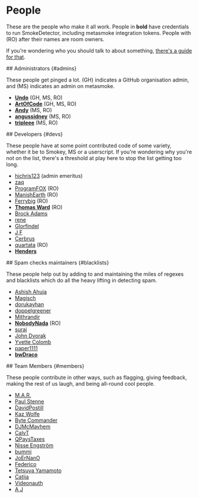 ---
---

# People

These are the people who make it all work. People in **bold** have credentials to run SmokeDetector, including metasmoke integration tokens. People with (RO) after their names are room owners.

If you're wondering who you should talk to about something, [there's a guide for that](/pings/).

<section>
## Administrators {#admins}

These people get pinged a lot. (GH) indicates a GitHub organisation admin, and (MS) indicates an admin on metasmoke.

*   [**Undo**](http://chat.stackexchange.com/users/73046/undo) (GH, MS, RO)
*   [**ArtOfCode**](http://chat.stackexchange.com/users/121520/artofcode) (GH, MS, RO)
*   [**Andy**](http://chat.stackexchange.com/users/66258/andy) (MS, RO)
*   [**angussidney**](http://chat.stackexchange.com/users/145827/angussidney) (MS, RO)
*   [**tripleee**](http://chat.stackexchange.com/users/62118/tripleee) (MS, RO)
</section>
<section>
## Developers {#devs}

These people have at some point contributed code of some variety, whether it be to Smokey, MS or a userscript. If you're wondering why you're not on the list, there's a threshold at play here to stop the list getting too long.

*   [hichris123](http://chat.stackexchange.com/users/103081/hichris123) (admin emeritus)
*   [zaq](http://chat.stackexchange.com/users/117490/zaq)
*   [ProgramFOX](http://chat.stackexchange.com/users/88521/programfox) (RO)
*   [ManishEarth](http://chat.stackexchange.com/users/31768/manishearth) (RO)
*   [Ferrybig](http://chat.stackexchange.com/users/58529/ferrybig) (RO)
*   [**Thomas Ward**](http://chat.stackexchange.com/users/10145/thomas-ward) (RO)
*   [Brock Adams](http://chat.stackexchange.com/users/30477/brock-adams)
*   [rene](http://chat.stackexchange.com/users/60548/rene)
*   [Glorfindel](http://chat.stackexchange.com/users/164318/glorfindel)
*   [J F](http://chat.stackexchange.com/users/161943/j-f)
*   [Cerbrus](http://chat.stackexchange.com/users/126657/cerbrus)
*   [quartata](http://chat.stackexchange.com/users/167070/quartata) (RO)
*   [**Henders**](http://chat.stackexchange.com/users/211021/henders)

</section>
<section>
## Spam checks maintainers {#blacklists}

These people help out by adding to and maintaining the miles of regexes and blacklists which do all the heavy lifting in detecting spam.

*   [Ashish Ahuja](http://chat.stackexchange.com/users/181293/ashish-ahuja)
*   [Magisch](http://chat.stackexchange.com/users/171054/magisch)
*   [dorukayhan](http://chat.stackexchange.com/users/209140/dorukayhan)
*   [doppelgreener](https://chat.stackexchange.com/users/2562/doppelgreener)
*   [Mithrandir](http://chat.stackexchange.com/users/133031/mithrandir)
*   [**NobodyNada**](http://chat.stackexchange.com/users/139423/nobodynada) (RO)
*   [suraj](https://chat.stackexchange.com/users/262693/suraj)
*   [John Dvorak](http://chat.stackexchange.com/users/56166/john-dvorak)
*   [Yvette Colomb](http://chat.stackexchange.com/users/178825/yvette-colomb)
*   [paper1111](https://chat.stackexchange.com/users/281674/paper1111)
*   [**bwDraco**](https://chat.stackexchange.com/users/11606/bwdraco)

</section>
<section>
## Team Members {#members}

These people contribute in other ways, such as flagging, giving feedback, making the rest of us laugh, and being all-round cool people.

*   [M.A.R.](http://chat.stackexchange.com/users/135450/m-a-r)
*   [Paul Stenne](http://chat.stackexchange.com/users/172397/kyll)
*   [DavidPostill](http://chat.stackexchange.com/users/133966/davidpostill)
*   [Kaz Wolfe](http://chat.stackexchange.com/users/97389/kaz-wolfe)
*   [Byte Commander](http://chat.stackexchange.com/users/137665/byte-commander)
*   [DJMcMayhem](http://chat.stackexchange.com/users/144962/djmcmayhem)
*   [CalvT](http://chat.stackexchange.com/users/64521/calvt)
*   [QPaysTaxes](http://chat.stackexchange.com/users/137388/qpaystaxes)
*   [Nisse Engström](https://chat.stackexchange.com/users/155243/nisse-engstrom)
*   [bummi](https://chat.stackexchange.com/users/54902/bummi)
*   [JoErNanO](https://chat.stackexchange.com/users/130836/joernano)
*   [Federico](https://chat.stackexchange.com/users/109603/federico)
*   [Tetsuya Yamamoto](https://chat.stackexchange.com/users/279119/tetsuya-yamamoto)
*   [Catija](https://chat.stackexchange.com/users/139041/catija)
*   [Videonauth](https://chat.stackexchange.com/users/205533/videonauth)
*   [A J](https://chat.stackexchange.com/users/205208/a-j)
</section>
